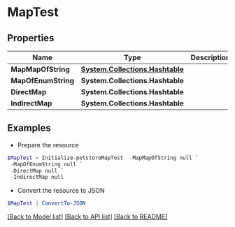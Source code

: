 # MapTest
## Properties

Name | Type | Description | Notes
------------ | ------------- | ------------- | -------------
**MapMapOfString** | [**System.Collections.Hashtable**](Map.md) |  | [optional] 
**MapOfEnumString** | **System.Collections.Hashtable** |  | [optional] 
**DirectMap** | **System.Collections.Hashtable** |  | [optional] 
**IndirectMap** | **System.Collections.Hashtable** |  | [optional] 

## Examples

- Prepare the resource
```powershell
$MapTest = Initialize-petstoreMapTest  -MapMapOfString null `
 -MapOfEnumString null `
 -DirectMap null `
 -IndirectMap null
```

- Convert the resource to JSON
```powershell
$MapTest | ConvertTo-JSON
```

[[Back to Model list]](../README.md#documentation-for-models) [[Back to API list]](../README.md#documentation-for-api-endpoints) [[Back to README]](../README.md)

